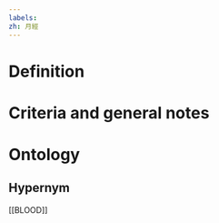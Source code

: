 ```yaml
---
labels: 
zh: 月經
---
```


# Definition

# Criteria and general notes
# Ontology

## Hypernym
[[BLOOD]]